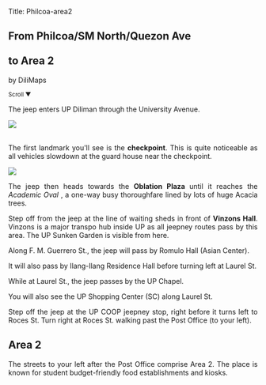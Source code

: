 Title: Philcoa-area2

<section id='cover' class='cover active'>
<h1> From Philcoa/SM North/Quezon Ave <br><br>to Area 2</h1>
<p align='justify'>by DiliMaps </p>
<small class='scroll'>Scroll ▼</small>
</section>

<section id='philcoa'>
<p align='justify'>The jeep enters UP Diliman through the University Avenue.
</p>
</section>


<section id='checkpoint'>
<img src='https://lh5.googleusercontent.com/sMFt20bUa525jdRRFqegGWrHP-A4iiqN7wZCUrEv_Edn8tX7nf0VN4-dhMJww8Vi9VMnnEI764dF3HveU6Nq27hIrAt-W327uv3hsNWzkZudF9B4FnS2-Gus'>
<br><br>
<p align='justify'>
The first landmark you'll see is the <b>checkpoint</b>. This is quite noticeable as all vehicles slowdown at the guard house near the checkpoint.
</p>
</section>

  <section id='oble'>
    <img src='https://lh5.googleusercontent.com/Yz5J2JH1WOC3rDIvLnC-0kHeuK0F7Q8I7KXhRWGsx79Ev4f_xbZFySb49DLnGdWV-52yjPxcneu3kx2XpNdRy_e7hNYH-41eLrYwb7Q5HBn8saCd2RuffH4d'>
    <p align="justify">The jeep then heads towards the <b> Oblation Plaza </b> until it reaches the <i> Academic Oval </i>, a one-way busy thoroughfare lined by lots of huge Acacia trees.</p>
    </section>


<section id='vinzons-shed'>
<p align='justify'>
Step off from the jeep at the line of waiting sheds in front of <b>Vinzons Hall</b>. Vinzons is a major transpo hub inside UP as all jeepney routes pass by this area. The UP Sunken Garden is visible from here.
</p>
</section>


<section id='romulo'>
<p align='justify'>Along F. M. Guerrero St., the jeep will pass by Romulo Hall (Asian Center).
</p>
</section>

<section id='ilangilang'>
<p align='justify'> It will also pass by Ilang-Ilang Residence Hall before turning left at Laurel St.
</p>
</section>

<section id='chapel'>
<p align='justify'>While at Laurel St., the jeep passes by the UP Chapel.
</p>
</section>


<section id='sc'>
<p align='justify'> You will also see the UP Shopping Center (SC) along Laurel St.
</section>

<section id='coop-shed'>
<p align='justify'> Step off the jeep at the UP COOP jeepney stop, right before it turns left to Roces St. Turn right at Roces St. walking past the Post Office (to your left).
</section>

<section id='area2'>
<h1>Area 2</h1>
<p align='justify'>The streets to your left after the Post Office comprise Area 2. The place is known for student budget-friendly food establishments and kiosks.
</p>
</section>


